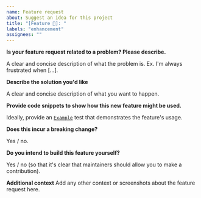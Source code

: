 ```yaml
---
name: Feature request
about: Suggest an idea for this project
title: "[Feature 🔨]: "
labels: "enhancement"
assignees: ""
---
```


**Is your feature request related to a problem? Please describe.**

A clear and concise description of what the problem is. Ex. I'm always
frustrated when [...].

**Describe the solution you'd like**

A clear and concise description of what you want to happen.

**Provide code snippets to show how this new feature might be used.**

Ideally, provide an [`Example`](https://go.dev/blog/examples) test that
demonstrates the feature's usage.

**Does this incur a breaking change?**

Yes / no.

**Do you intend to build this feature yourself?**

Yes / no (so that it's clear that maintainers should allow you to make a
contribution).

**Additional context**
Add any other context or screenshots about the feature request here.
